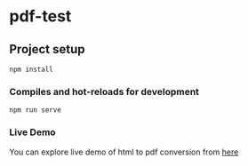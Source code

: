 # pdf-test

## Project setup
```
npm install
```

### Compiles and hot-reloads for development
```
npm run serve
```


### Live Demo
You can explore live demo of html to pdf conversion from [here](https://vue-export-view-as-pdf.netlify.com/)